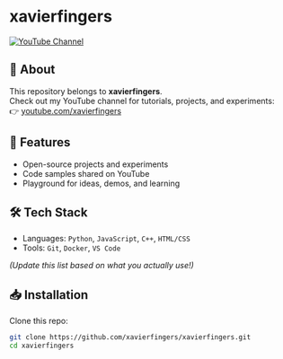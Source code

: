 # xavierfingers

[![YouTube Channel](https://img.shields.io/badge/YouTube-xavierfingers-red?logo=youtube&logoColor=white)](https://youtube.com/xavierfingers)

## 📌 About

This repository belongs to **xavierfingers**.  
Check out my YouTube channel for tutorials, projects, and experiments:  
👉 [youtube.com/xavierfingers](https://youtube.com/xavierfingers)

## 🚀 Features
- Open-source projects and experiments
- Code samples shared on YouTube
- Playground for ideas, demos, and learning

## 🛠️ Tech Stack
- Languages: `Python`, `JavaScript`, `C++`, `HTML/CSS`
- Tools: `Git`, `Docker`, `VS Code`

*(Update this list based on what you actually use!)*

## 📥 Installation

Clone this repo:

```bash
git clone https://github.com/xavierfingers/xavierfingers.git
cd xavierfingers
